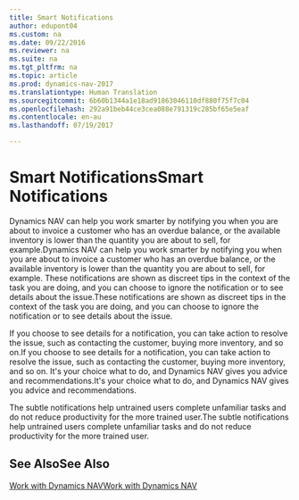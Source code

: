 ```yaml
---
title: Smart Notifications
author: edupont04
ms.custom: na
ms.date: 09/22/2016
ms.reviewer: na
ms.suite: na
ms.tgt_pltfrm: na
ms.topic: article
ms.prod: dynamics-nav-2017
ms.translationtype: Human Translation
ms.sourcegitcommit: 6b60b1344a1e18ad91863046110df880f75f7c04
ms.openlocfilehash: 292a91beb44ce3cea088e791319c285bf65e5eaf
ms.contentlocale: en-au
ms.lasthandoff: 07/19/2017

---
```


# <a name="smart-notifications"></a><span data-ttu-id="60a10-102">Smart Notifications</span><span class="sxs-lookup"><span data-stu-id="60a10-102">Smart Notifications</span></span>
<span data-ttu-id="60a10-103">Dynamics NAV can help you work smarter by notifying you when you are about to invoice a customer who has an overdue balance, or the available inventory is lower than the quantity you are about to sell, for example.</span><span class="sxs-lookup"><span data-stu-id="60a10-103">Dynamics NAV can help you work smarter by notifying you when you are about to invoice a customer who has an overdue balance, or the available inventory is lower than the quantity you are about to sell, for example.</span></span> <span data-ttu-id="60a10-104">These notifications are shown as discreet tips in the context of the task you are doing, and you can choose to ignore the notification or to see details about the issue.</span><span class="sxs-lookup"><span data-stu-id="60a10-104">These notifications are shown as discreet tips in the context of the task you are doing, and you can choose to ignore the notification or to see details about the issue.</span></span>  

<span data-ttu-id="60a10-105">If you choose to see details for a notification, you can take action to resolve the issue, such as contacting the customer, buying more inventory, and so on.</span><span class="sxs-lookup"><span data-stu-id="60a10-105">If you choose to see details for a notification, you can take action to resolve the issue, such as contacting the customer, buying more inventory, and so on.</span></span> <span data-ttu-id="60a10-106">It's your choice what to do, and Dynamics NAV gives you advice and recommendations.</span><span class="sxs-lookup"><span data-stu-id="60a10-106">It's your choice what to do, and Dynamics NAV gives you advice and recommendations.</span></span>  

<span data-ttu-id="60a10-107">The subtle notifications help untrained users complete unfamiliar tasks and do not reduce productivity for the more trained user.</span><span class="sxs-lookup"><span data-stu-id="60a10-107">The subtle notifications help untrained users complete unfamiliar tasks and do not reduce productivity for the more trained user.</span></span>

## <a name="see-also"></a><span data-ttu-id="60a10-108">See Also</span><span class="sxs-lookup"><span data-stu-id="60a10-108">See Also</span></span>
[<span data-ttu-id="60a10-109">Work with Dynamics NAV</span><span class="sxs-lookup"><span data-stu-id="60a10-109">Work with Dynamics NAV</span></span>](ui-work-product.md)

